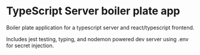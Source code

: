 # TypeScript Server boiler plate app
Boiler plate application for a typescript server and react/typescript frontend. 

Includes jest testing, typing, and nodemon powered dev server using .env for secret injection. 
